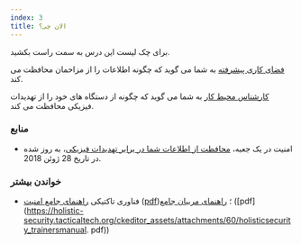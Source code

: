 ```yaml
---
index: 3
title: الان چی؟
---
```

برای چک لیست این درس به سمت راست بکشید.

[فضای کاری پیشرفته](umbrella://information/protect-your-workspace/advanced) به شما می گوید که چگونه اطلاعات را از مزاحمان محافظت می کند.

[کارشناس محیط کار](umbrella://information/protect-your-workspace/expert) به شما می گوید که چگونه از دستگاه های خود را از تهدیدات فیزیکی محافظت می کند.

### منابع

* امنیت در یک جعبه، [محافظت از اطلاعات شما در برابر تهدیدات فیزیکی](https://securityinabox.org/en/guide/physical/)، به روز شده در تاریخ 28 ژوئن 2018.

### خواندن بیشتر

- فناوری تاکتیکی [راهنمای جامع امنیت](https://holistic-security.tacticaltech.org) ([pdf](https://holistic-security.tacticaltech.org/downloads.html))؛ [راهنمای مربیان جامع](https://holistic-security.tacticaltech.org/trainers-manual.html) ([pdf](https://holistic-security.tacticaltech.org/ckeditor_assets/attachments/60/holisticsecurity_trainersmanual. pdf))